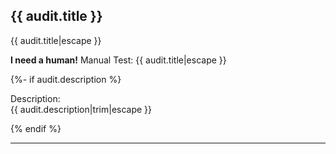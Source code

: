 ## {{ audit.title }}

{{ audit.title|escape }}

__I need a human!__ Manual Test: {{ audit.title|escape }}

{%- if audit.description %}

Description:<br>
{{ audit.description|trim|escape }}

{% endif %}

---
<br>